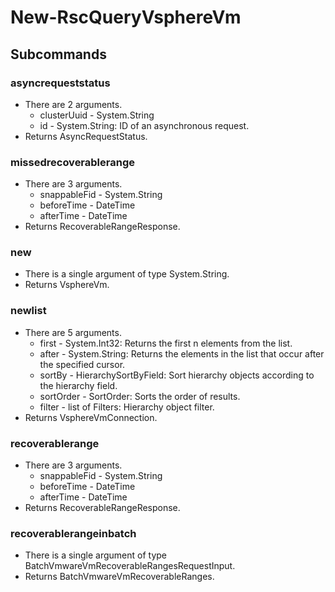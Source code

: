 # New-RscQueryVsphereVm
## Subcommands
### asyncrequeststatus
- There are 2 arguments.
    - clusterUuid - System.String
    - id - System.String: ID of an asynchronous request.
- Returns AsyncRequestStatus.
### missedrecoverablerange
- There are 3 arguments.
    - snappableFid - System.String
    - beforeTime - DateTime
    - afterTime - DateTime
- Returns RecoverableRangeResponse.
### new
- There is a single argument of type System.String.
- Returns VsphereVm.
### newlist
- There are 5 arguments.
    - first - System.Int32: Returns the first n elements from the list.
    - after - System.String: Returns the elements in the list that occur after the specified cursor.
    - sortBy - HierarchySortByField: Sort hierarchy objects according to the hierarchy field.
    - sortOrder - SortOrder: Sorts the order of results.
    - filter - list of Filters: Hierarchy object filter.
- Returns VsphereVmConnection.
### recoverablerange
- There are 3 arguments.
    - snappableFid - System.String
    - beforeTime - DateTime
    - afterTime - DateTime
- Returns RecoverableRangeResponse.
### recoverablerangeinbatch
- There is a single argument of type BatchVmwareVmRecoverableRangesRequestInput.
- Returns BatchVmwareVmRecoverableRanges.
